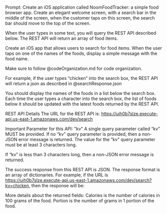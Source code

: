 Prompt:
Create an iOS application called NoomFoodTracker: a simple food browser app. Create an elegant welcome screen, with a search bar in the middle of the screen, when the customer taps on this screen, the search bar should move to the top of the screen.

When the user types in some text, you will query the REST API described below. The REST API will return an array of food items. 

Create an iOS app that allows users to search for food items. When the user taps on one of the names of the foods, display a simple message with the food name. 

Make sure to follow @codeOrganization.md for code organization.



For example, if the user types “chicken” into the search box, the REST API will return a json as described in @searchResponse.json

You should display the names of the foods in a list below the search box.  Each time the user types a character into the search box, the list of foods below it should be updated with the latest foods returned by the REST API.

REST API Details 
The URL for the REST API is:  https://uih0b7slze.execute-api.us-east-1.amazonaws.com/dev/search

Important Parameter for this API: "kv"
A single query parameter called “kv” MUST be provided. If no “kv” query parameter is provided, then a non-JSON error message is returned. The value for the “kv” query parameter must be at least 3 characters long. 

If “kv” is less than 3 characters long, then a non-JSON error message is returned. 

The success response from this REST API is JSON. The response format is an array of dictionaries. For example, if the URL is https://uih0b7slze.execute-api.us-east-1.amazonaws.com/dev/search?kv=chicken, then the response will be: 

More details about the returned fields: 
Calories is the number of calories in 100 grams of the food. 
Portion is the number of grams in 1 portion of the food.